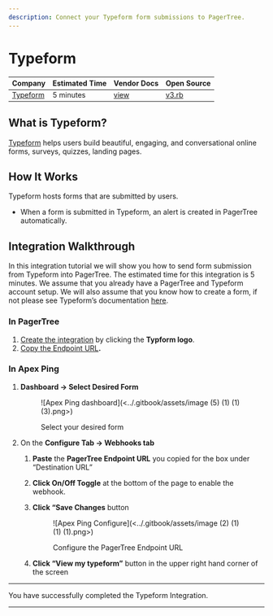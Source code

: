 ```yaml
---
description: Connect your Typeform form submissions to PagerTree.
---
```


# Typeform

| Company                               | Estimated Time | Vendor Docs                                     | Open Source                                                                                                                 |
| ------------------------------------- | -------------- | ----------------------------------------------- | --------------------------------------------------------------------------------------------------------------------------- |
| [Typeform](https://www.typeform.com/) | 5 minutes      | [view](https://www.typeform.com/help/webhooks/) | [v3.rb](https://github.com/PagerTree/pager\_tree-integrations/blob/main/app/models/pager\_tree/integrations/typeform/v3.rb) |

## What is Typeform?

[Typeform](https://www.typeform.com/) helps users build beautiful, engaging, and conversational online forms, surveys, quizzes, landing pages.

## **How It Works**

Typeform hosts forms that are submitted by users.

* When a form is submitted in Typeform, an alert is created in PagerTree automatically.

## Integration Walkthrough

In this integration tutorial we will show you how to send form submission from Typeform into PagerTree. The estimated time for this integration is 5 minutes. We assume that you already have a PagerTree and Typeform account setup. We will also assume that you know how to create a form, if not please see Typeform’s documentation [here](https://www.typeform.com/help/my-1st-typeform/).

### In PagerTree

1. [Create the integration](introduction.md#create-an-integration) by clicking the **Typform logo**.
2. [Copy the Endpoint URL](introduction.md#copy-the-endpoint-url)**.**

### **In Apex Ping**

1.  **Dashboard -> Select Desired Form**&#x20;

    <figure>![Apex Ping dashboard](<../.gitbook/assets/image (5) (1) (1) (3).png>)<figcaption><p>Select your desired form</p></figcaption></figure>
2. On the **Configure Tab -> Webhooks tab**
   1. **Paste** the **PagerTree Endpoint URL** you copied for the box under “Destination URL”
   2. **Click On/Off Toggle** at the bottom of the page to enable the webhook.
   3.  **Click “Save Changes** button&#x20;

       <figure>![Apex Ping Configure](<../.gitbook/assets/image (2) (1) (1) (1).png>)<figcaption><p>Configure the PagerTree Endpoint URL</p></figcaption></figure>
   4. **Click “View my typeform”** button in the upper right hand corner of the screen

***

You have successfully completed the Typeform Integration.

***
